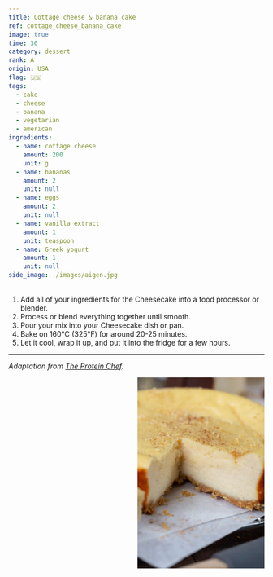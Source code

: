 ```yaml
---
title: Cottage cheese & banana cake
ref: cottage_cheese_banana_cake
image: true
time: 30
category: dessert
rank: A
origin: USA
flag: 🇺🇸
tags:
  - cake
  - cheese
  - banana
  - vegetarian
  - american
ingredients:
  - name: cottage cheese
    amount: 200
    unit: g
  - name: bananas
    amount: 2
    unit: null
  - name: eggs
    amount: 2
    unit: null
  - name: vanilla extract
    amount: 1
    unit: teaspoon
  - name: Greek yogurt
    amount: 1
    unit: null
side_image: ./images/aigen.jpg
---
```


1. Add all of your ingredients for the Cheesecake into a food processor or blender.
2. Process or blend everything together until smooth.
3. Pour your mix into your Cheesecake dish or pan.
4. Bake on 160°C (325°F) for around 20-25 minutes.
5. Let it cool, wrap it up, and put it into the fridge for a few hours.

---

_Adaptation from [The Protein Chef](https://theproteinchef.co/easy-cottage-cheese-cheesecake-recipe/)._

<img src="images/cottage_cheese_banana_cake.png" style="width:250px; float:right;"/>
